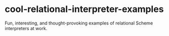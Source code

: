 # cool-relational-interpreter-examples
Fun, interesting, and thought-provoking examples of relational Scheme interpreters at work.

